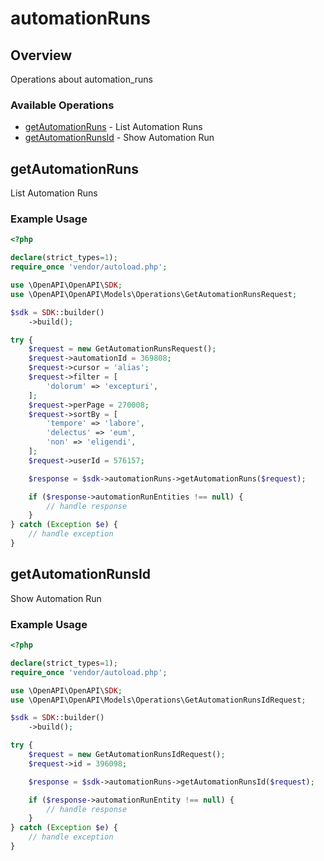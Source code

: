 # automationRuns

## Overview

Operations about automation_runs

### Available Operations

* [getAutomationRuns](#getautomationruns) - List Automation Runs
* [getAutomationRunsId](#getautomationrunsid) - Show Automation Run

## getAutomationRuns

List Automation Runs

### Example Usage

```php
<?php

declare(strict_types=1);
require_once 'vendor/autoload.php';

use \OpenAPI\OpenAPI\SDK;
use \OpenAPI\OpenAPI\Models\Operations\GetAutomationRunsRequest;

$sdk = SDK::builder()
    ->build();

try {
    $request = new GetAutomationRunsRequest();
    $request->automationId = 369808;
    $request->cursor = 'alias';
    $request->filter = [
        'dolorum' => 'excepturi',
    ];
    $request->perPage = 270008;
    $request->sortBy = [
        'tempore' => 'labore',
        'delectus' => 'eum',
        'non' => 'eligendi',
    ];
    $request->userId = 576157;

    $response = $sdk->automationRuns->getAutomationRuns($request);

    if ($response->automationRunEntities !== null) {
        // handle response
    }
} catch (Exception $e) {
    // handle exception
}
```

## getAutomationRunsId

Show Automation Run

### Example Usage

```php
<?php

declare(strict_types=1);
require_once 'vendor/autoload.php';

use \OpenAPI\OpenAPI\SDK;
use \OpenAPI\OpenAPI\Models\Operations\GetAutomationRunsIdRequest;

$sdk = SDK::builder()
    ->build();

try {
    $request = new GetAutomationRunsIdRequest();
    $request->id = 396098;

    $response = $sdk->automationRuns->getAutomationRunsId($request);

    if ($response->automationRunEntity !== null) {
        // handle response
    }
} catch (Exception $e) {
    // handle exception
}
```
